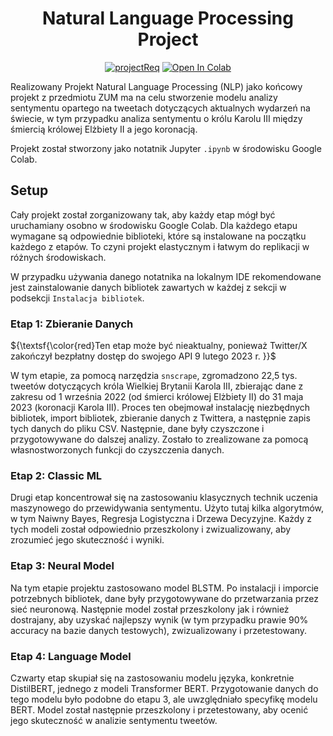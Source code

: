 <div align="center">
<h1> Natural Language Processing Project </h1>

[![projectReq](https://img.shields.io/badge/README-in_English-red)](https://github.com/s18579/ZUM_NLP/blob/main/README.md)
<a href="https://colab.research.google.com/drive/1Vs4Diav8Nqztfm7moZ6L8wPpStyI1UrR?usp=sharing" target="_parent"><img src="https://colab.research.google.com/assets/colab-badge.svg" alt="Open In Colab"/></a>

</div>


Realizowany Projekt Natural Language Processing (NLP) jako końcowy projekt z przedmiotu ZUM ma na celu stworzenie modelu analizy sentymentu opartego na tweetach dotyczących aktualnych wydarzeń na świecie, w tym przypadku analiza sentymentu o królu Karolu III między śmiercią królowej Elżbiety II a jego koronacją. 

Projekt został stworzony jako notatnik Jupyter `.ipynb` w środowisku Google Colab.

## Setup
Cały projekt został zorganizowany tak, aby każdy etap mógł być uruchamiany osobno w środowisku Google Colab. Dla każdego etapu wymagane są odpowiednie biblioteki, które są instalowane na początku każdego z etapów. To czyni projekt elastycznym i łatwym do replikacji w różnych środowiskach.

W przypadku używania danego notatnika na lokalnym IDE rekomendowane jest zainstalowanie danych bibliotek zawartych w każdej z sekcji w podsekcji `Instalacja bibliotek`.

### Etap 1: Zbieranie Danych
${\textsf{\color{red}Ten etap może być nieaktualny, ponieważ Twitter/X zakończył bezpłatny dostęp do swojego API 9 lutego 2023 r. }}$

W tym etapie, za pomocą narzędzia `snscrape`, zgromadzono 22,5 tys. tweetów dotyczących króla Wielkiej Brytanii Karola III, zbierając dane z zakresu od 1 września 2022 (od śmierci królowej Elżbiety II) do 31 maja 2023 (koronacji Karola III). Proces ten obejmował instalację niezbędnych bibliotek, import bibliotek, zbieranie danych z Twittera, a następnie zapis tych danych do pliku CSV. Następnie, dane były czyszczone i przygotowywane do dalszej analizy. Zostało to zrealizowane za pomocą własnostworzonych funkcji do czyszczenia danych.

### Etap 2: Classic ML
Drugi etap koncentrował się na zastosowaniu klasycznych technik uczenia maszynowego do przewidywania sentymentu. Użyto tutaj kilka algorytmów, w tym Naiwny Bayes, Regresja Logistyczna i Drzewa Decyzyjne. Każdy z tych modeli został odpowiednio przeszkolony i zwizualizowany, aby zrozumieć jego skuteczność i wyniki.

### Etap 3: Neural Model
Na tym etapie projektu zastosowano model BLSTM. Po instalacji i imporcie potrzebnych bibliotek, dane były przygotowywane do przetwarzania przez sieć neuronową. Następnie model został przeszkolony jak i również dostrajany, aby uzyskać najlepszy wynik (w tym przypadku prawie 90% accuracy na bazie danych testowych), zwizualizowany i przetestowany.

### Etap 4: Language Model
Czwarty etap skupiał się na zastosowaniu modelu języka, konkretnie DistilBERT, jednego z modeli Transformer BERT. Przygotowanie danych do tego modelu było podobne do etapu 3, ale uwzględniało specyfikę modelu BERT. Model został następnie przeszkolony i przetestowany, aby ocenić jego skuteczność w analizie sentymentu tweetów.
